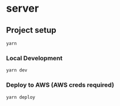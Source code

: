 # server

## Project setup

```
yarn
```

### Local Development

```
yarn dev
```

### Deploy to AWS (AWS creds required)

```
yarn deploy
```
